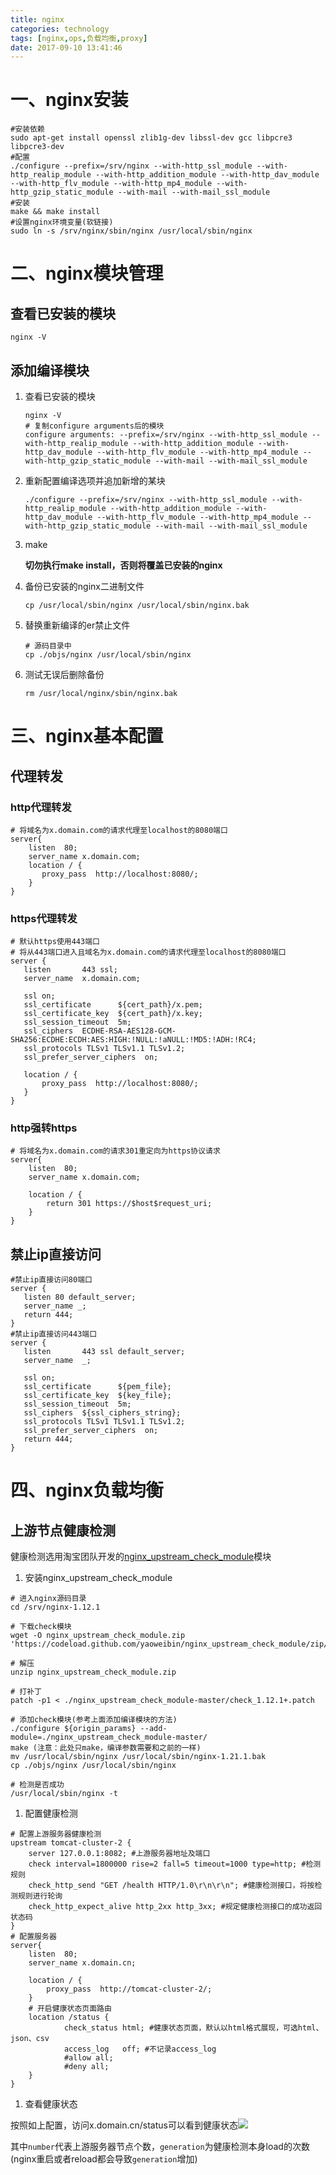 ```yaml
---
title: nginx
categories: technology
tags: [nginx,ops,负载均衡,proxy]
date: 2017-09-10 13:41:46
---
```


# 一、nginx安装

```shell
#安装依赖
sudo apt-get install openssl zlib1g-dev libssl-dev gcc libpcre3 libpcre3-dev
#配置
./configure --prefix=/srv/nginx --with-http_ssl_module --with-http_realip_module --with-http_addition_module --with-http_dav_module --with-http_flv_module --with-http_mp4_module --with-http_gzip_static_module --with-mail --with-mail_ssl_module
#安装
make && make install
#设置nginx环境变量(软链接)
sudo ln -s /srv/nginx/sbin/nginx /usr/local/sbin/nginx
```

# 二、nginx模块管理

## 查看已安装的模块

```shell
nginx -V
```

## 添加编译模块

1. 查看已安装的模块

   ```shell
   nginx -V
   # 复制configure arguments后的模块
   configure arguments: --prefix=/srv/nginx --with-http_ssl_module --with-http_realip_module --with-http_addition_module --with-http_dav_module --with-http_flv_module --with-http_mp4_module --with-http_gzip_static_module --with-mail --with-mail_ssl_module
   ```

2. 重新配置编译选项并追加新增的某块

   ```shell
   ./configure --prefix=/srv/nginx --with-http_ssl_module --with-http_realip_module --with-http_addition_module --with-http_dav_module --with-http_flv_module --with-http_mp4_module --with-http_gzip_static_module --with-mail --with-mail_ssl_module 
   ```

3. make

   __切勿执行make install，否则将覆盖已安装的nginx__ 

4. 备份已安装的nginx二进制文件

   ```shell
   cp /usr/local/sbin/nginx /usr/local/sbin/nginx.bak
   ```

5. 替换重新编译的er禁止文件

   ```shell
   # 源码目录中
   cp ./objs/nginx /usr/local/sbin/nginx
   ```

6. 测试无误后删除备份

   ```shell
   rm /usr/local/nginx/sbin/nginx.bak
   ```

# 三、nginx基本配置

## 代理转发

### http代理转发

```nginx
# 将域名为x.domain.com的请求代理至localhost的8080端口
server{
    listen  80;
    server_name x.domain.com;
    location / {
       proxy_pass  http://localhost:8080/;
    }
}
```

### https代理转发

```nginx
# 默认https使用443端口
# 将从443端口进入且域名为x.domain.com的请求代理至localhost的8080端口
server {
   listen       443 ssl;
   server_name  x.domain.com;

   ssl on;
   ssl_certificate      ${cert_path}/x.pem;
   ssl_certificate_key  ${cert_path}/x.key;
   ssl_session_timeout  5m;
   ssl_ciphers  ECDHE-RSA-AES128-GCM-SHA256:ECDHE:ECDH:AES:HIGH:!NULL:!aNULL:!MD5:!ADH:!RC4;
   ssl_protocols TLSv1 TLSv1.1 TLSv1.2;
   ssl_prefer_server_ciphers  on;

   location / {
       proxy_pass  http://localhost:8080/;
   }
}
```

### http强转https

```nginx
# 将域名为x.domain.com的请求301重定向为https协议请求
server{
    listen  80;
    server_name x.domain.com;

    location / {
        return 301 https://$host$request_uri;
    }
}
```

## 禁止ip直接访问

```nginx
#禁止ip直接访问80端口
server {
   listen 80 default_server;
   server_name _;
   return 444;
}
#禁止ip直接访问443端口
server {
   listen       443 ssl default_server;
   server_name  _;

   ssl on;
   ssl_certificate      ${pem_file};
   ssl_certificate_key  ${key_file};
   ssl_session_timeout  5m;
   ssl_ciphers  ${ssl_ciphers_string};
   ssl_protocols TLSv1 TLSv1.1 TLSv1.2;
   ssl_prefer_server_ciphers  on;
   return 444;
}
```

# 四、nginx负载均衡

## 上游节点健康检测

健康检测选用淘宝团队开发的[nginx_upstream_check_module](https://github.com/yaoweibin/nginx_upstream_check_module)模块

1. 安装nginx_upstream_check_module

```shell
# 进入nginx源码目录
cd /srv/nginx-1.12.1

# 下载check模块
wget -O nginx_upstream_check_module.zip 'https://codeload.github.com/yaoweibin/nginx_upstream_check_module/zip/master'

# 解压
unzip nginx_upstream_check_module.zip

# 打补丁
patch -p1 < ./nginx_upstream_check_module-master/check_1.12.1+.patch

# 添加check模块(参考上面添加编译模块的方法)
./configure ${origin_params} --add-module=./nginx_upstream_check_module-master/
make (注意：此处只make，编译参数需要和之前的一样)
mv /usr/local/sbin/nginx /usr/local/sbin/nginx-1.21.1.bak
cp ./objs/nginx /usr/local/sbin/nginx

# 检测是否成功
/usr/local/sbin/nginx -t
```

1. 配置健康检测

```shell
# 配置上游服务器健康检测
upstream tomcat-cluster-2 {
    server 127.0.0.1:8082; #上游服务器地址及端口
    check interval=1800000 rise=2 fall=5 timeout=1000 type=http; #检测规则
    check_http_send "GET /health HTTP/1.0\r\n\r\n"; #健康检测接口，将按检测规则进行轮询
    check_http_expect_alive http_2xx http_3xx; #规定健康检测接口的成功返回状态码
}
# 配置服务器
server{
    listen  80;
    server_name x.domain.cn;

    location / {
        proxy_pass  http://tomcat-cluster-2/;
    }
    # 开启健康状态页面路由
    location /status {
            check_status html; #健康状态页面，默认以html格式展现，可选html、json、csv
            access_log   off; #不记录access_log
            #allow all;
            #deny all;
    }
}
```

1. 查看健康状态

按照如上配置，访问x.domain.cn/status可以看到健康状态![](http://img.willowspace.cn/willowspace_2016/1505020882341.png)

其中`number`代表上游服务器节点个数，`generation`为健康检测本身load的次数(nginx重启或者reload都会导致`generation`增加)

